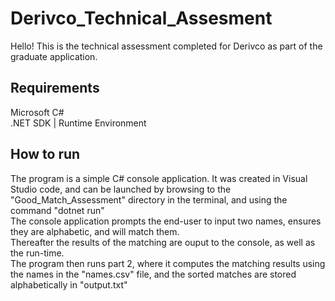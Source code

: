# Derivco_Technical_Assesment  
 Hello! This is the technical assessment completed for Derivco as part of the graduate application.  
 ## Requirements
 Microsoft C#   
 .NET SDK | Runtime Environment  
 ## How to run
 The program is a simple C# console application. It was created in Visual Studio code, and can be launched by browsing to the "Good_Match_Assessment" directory in the terminal, and using the command "dotnet run"  
 The console application prompts the end-user to input two names, ensures they are alphabetic, and will match them.   
 Thereafter the results of the matching are ouput to the console, as well as the run-time.   
 The program then runs part 2, where it computes the matching results using the names in the "names.csv" file, and the sorted matches are stored alphabetically in "output.txt"
